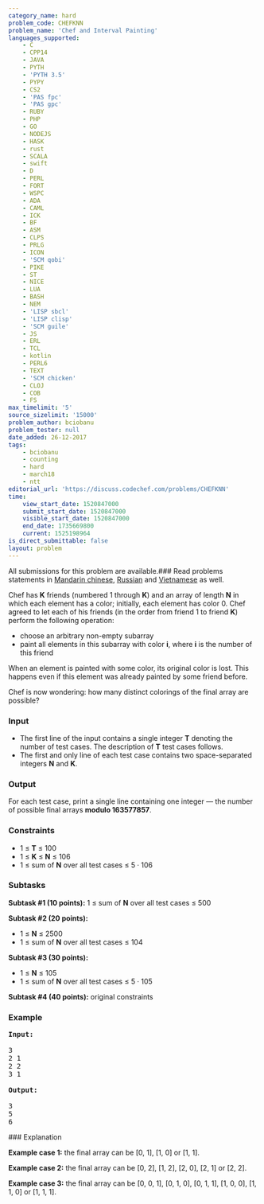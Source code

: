 ```yaml
---
category_name: hard
problem_code: CHEFKNN
problem_name: 'Chef and Interval Painting'
languages_supported:
    - C
    - CPP14
    - JAVA
    - PYTH
    - 'PYTH 3.5'
    - PYPY
    - CS2
    - 'PAS fpc'
    - 'PAS gpc'
    - RUBY
    - PHP
    - GO
    - NODEJS
    - HASK
    - rust
    - SCALA
    - swift
    - D
    - PERL
    - FORT
    - WSPC
    - ADA
    - CAML
    - ICK
    - BF
    - ASM
    - CLPS
    - PRLG
    - ICON
    - 'SCM qobi'
    - PIKE
    - ST
    - NICE
    - LUA
    - BASH
    - NEM
    - 'LISP sbcl'
    - 'LISP clisp'
    - 'SCM guile'
    - JS
    - ERL
    - TCL
    - kotlin
    - PERL6
    - TEXT
    - 'SCM chicken'
    - CLOJ
    - COB
    - FS
max_timelimit: '5'
source_sizelimit: '15000'
problem_author: bciobanu
problem_tester: null
date_added: 26-12-2017
tags:
    - bciobanu
    - counting
    - hard
    - march18
    - ntt
editorial_url: 'https://discuss.codechef.com/problems/CHEFKNN'
time:
    view_start_date: 1520847000
    submit_start_date: 1520847000
    visible_start_date: 1520847000
    end_date: 1735669800
    current: 1525198964
is_direct_submittable: false
layout: problem
---
```

All submissions for this problem are available.### Read problems statements in [Mandarin chinese](http://www.codechef.com/download/translated/MARCH18/mandarin/CHEFKNN.pdf), [Russian](http://www.codechef.com/download/translated/MARCH18/russian/CHEFKNN.pdf) and [Vietnamese](http://www.codechef.com/download/translated/MARCH18/vietnamese/CHEFKNN.pdf) as well.

Chef has **K** friends (numbered 1 through **K**) and an array of length **N** in which each element has a color; initially, each element has color 0. Chef agreed to let each of his friends (in the order from friend 1 to friend **K**) perform the following operation:

- choose an arbitrary non-empty subarray
- paint all elements in this subarray with color **i**, where **i** is the number of this friend

When an element is painted with some color, its original color is lost. This happens even if this element was already painted by some friend before.

Chef is now wondering: how many distinct colorings of the final array are possible?

### Input

- The first line of the input contains a single integer **T** denoting the number of test cases. The description of **T** test cases follows.
- The first and only line of each test case contains two space-separated integers **N** and **K**.

### Output

For each test case, print a single line containing one integer — the number of possible final arrays **modulo 163577857**.

### Constraints

- 1 ≤ **T** ≤ 100
- 1 ≤ **K** ≤ **N** ≤ 106
- 1 ≤ sum of **N** over all test cases ≤ 5 · 106

### Subtasks

**Subtask #1 (10 points):** 1 ≤ sum of **N** over all test cases ≤ 500

**Subtask #2 (20 points):**

- 1 ≤ **N** ≤ 2500
- 1 ≤ sum of **N** over all test cases ≤ 104

**Subtask #3 (30 points):**

- 1 ≤ **N** ≤ 105
- 1 ≤ sum of **N** over all test cases ≤ 5 · 105

**Subtask #4 (40 points):** original constraints

### Example

<pre><b>Input:</b>

3
2 1
2 2
3 1

<b>Output:</b>

3
5
6
</pre>### Explanation

**Example case 1:** the final array can be \[0, 1\], \[1, 0\] or \[1, 1\].

**Example case 2:** the final array can be \[0, 2\], \[1, 2\], \[2, 0\], \[2, 1\] or \[2, 2\].

**Example case 3:** the final array can be \[0, 0, 1\], \[0, 1, 0\], \[0, 1, 1\], \[1, 0, 0\], \[1, 1, 0\] or \[1, 1, 1\].
